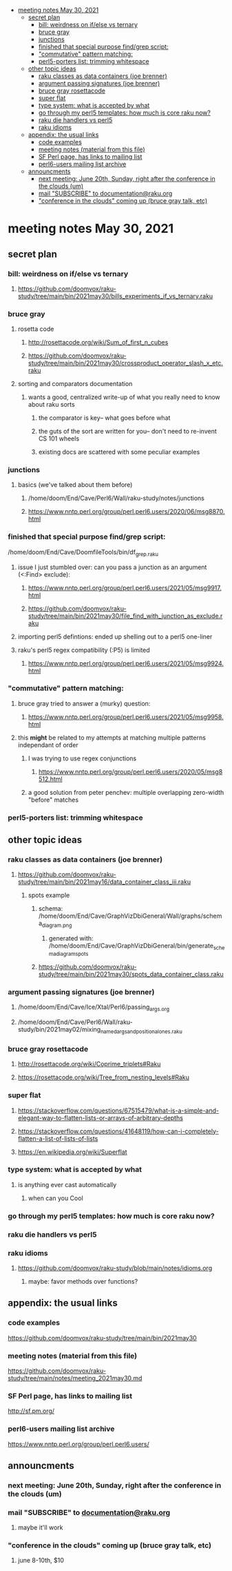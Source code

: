 - [meeting notes May 30, 2021](#orgbe50bf9)
  - [secret plan](#org072775e)
    - [bill: weirdness on if/else vs ternary](#org2f4b7b7)
    - [bruce gray](#org5142b0c)
    - [junctions](#orgf428991)
    - [finished that special purpose find/grep script:](#org27cbaf7)
    - ["commutative" pattern matching:](#org8806e7b)
    - [perl5-porters list: trimming whitespace](#orga24d539)
  - [other topic ideas](#orgce7ac81)
    - [raku classes as data containers (joe brenner)](#org5b1217a)
    - [argument passing signatures (joe brenner)](#orgc0d5185)
    - [bruce gray rosettacode](#orgba9c92b)
    - [super flat](#orge931fa4)
    - [type system: what is accepted by what](#org524f5d2)
    - [go through my perl5 templates: how much is core raku now?](#orgc098f9e)
    - [raku die handlers vs perl5](#orgbe8d70c)
    - [raku idioms](#org8d19b1b)
  - [appendix: the usual links](#org4e1af37)
    - [code examples](#orge6a67d1)
    - [meeting notes (material from this file)](#org2067076)
    - [SF Perl page, has links to mailing list](#org5473442)
    - [perl6-users mailing list archive](#orgdead7aa)
  - [announcments](#org624a6f0)
    - [next meeting: June 20th, Sunday, right after the conference in the clouds (um)](#org4b9ad08)
    - [mail "SUBSCRIBE" to documentation@raku.org](#org4bbc2bf)
    - ["conference in the clouds" coming up (bruce gray talk, etc)](#org5e06663)


<a id="orgbe50bf9"></a>

# meeting notes May 30, 2021


<a id="org072775e"></a>

## secret plan


<a id="org2f4b7b7"></a>

### bill: weirdness on if/else vs ternary

1.  <https://github.com/doomvox/raku-study/tree/main/bin/2021may30/bills_experiments_if_vs_ternary.raku>


<a id="org5142b0c"></a>

### bruce gray

1.  rosetta code

    1.  <http://rosettacode.org/wiki/Sum_of_first_n_cubes>
    
    2.  <https://github.com/doomvox/raku-study/tree/main/bin/2021may30/crossproduct_operator_slash_x_etc.raku>

2.  sorting and comparators documentation

    1.  wants a good, centralized write-up of what you really need to know about raku sorts
    
        1.  the comparator is key&#x2013; what goes before what
        
        2.  the guts of the sort are written for you&#x2013; don't need to re-invent CS 101 wheels
        
        3.  existing docs are scattered with some peculiar examples


<a id="orgf428991"></a>

### junctions

1.  basics (we've talked about them before)

    1.  /home/doom/End/Cave/Perl6/Wall/raku-study/notes/junctions
    
    2.  <https://www.nntp.perl.org/group/perl.perl6.users/2020/06/msg8870.html>


<a id="org27cbaf7"></a>

### finished that special purpose find/grep script:

/home/doom/End/Cave/DoomfileTools/bin/df<sub>grep.raku</sub>

1.  issue I just stumbled over: can you pass a junction as an argument (<:Find> exclude):

    1.  <https://www.nntp.perl.org/group/perl.perl6.users/2021/05/msg9917.html>
    
    2.  <https://github.com/doomvox/raku-study/tree/main/bin/2021may30/file_find_with_junction_as_exclude.raku>

2.  importing perl5 defintions: ended up shelling out to a perl5 one-liner

3.  raku's perl5 regex compatibility (:P5) is limited

    1.  <https://www.nntp.perl.org/group/perl.perl6.users/2021/05/msg9924.html>


<a id="org8806e7b"></a>

### "commutative" pattern matching:

1.  bruce gray tried to answer a (murky) question:

    1.  <https://www.nntp.perl.org/group/perl.perl6.users/2021/05/msg9958.html>

2.  this **might** be related to my attempts at matching multiple patterns independant of order

    1.  I was trying to use regex conjunctions
    
        1.  <https://www.nntp.perl.org/group/perl.perl6.users/2020/05/msg8512.html>
    
    2.  a good solution from peter penchev: multiple overlapping zero-width "before" matches


<a id="orga24d539"></a>

### perl5-porters list: trimming whitespace


<a id="orgce7ac81"></a>

## other topic ideas


<a id="org5b1217a"></a>

### raku classes as data containers (joe brenner)

1.  <https://github.com/doomvox/raku-study/tree/main/bin/2021may16/data_container_class_iii.raku>

    1.  spots example
    
        1.  schema: /home/doom/End/Cave/GraphVizDbiGeneral/Wall/graphs/schema<sub>diagram.png</sub>
        
            1.  generated with: /home/doom/End/Cave/GraphVizDbiGeneral/bin/generate<sub>schema</sub><sub>diagram</sub><sub>spots</sub>
        
        2.  <https://github.com/doomvox/raku-study/tree/main/bin/2021may30/spots_data_container_class.raku>


<a id="orgc0d5185"></a>

### argument passing signatures (joe brenner)

1.  /home/doom/End/Cave/Ice/Xtal/Perl6/passing<sub>args.org</sub>

2.  /home/doom/End/Cave/Perl6/Wall/raku-study/bin/2021may02/mixing<sub>named</sub><sub>args</sub><sub>and</sub><sub>positional</sub><sub>ones.raku</sub>


<a id="orgba9c92b"></a>

### bruce gray rosettacode

1.  <http://rosettacode.org/wiki/Coprime_triplets#Raku>

2.  <https://rosettacode.org/wiki/Tree_from_nesting_levels#Raku>


<a id="orge931fa4"></a>

### super flat

1.  <https://stackoverflow.com/questions/67515479/what-is-a-simple-and-elegant-way-to-flatten-lists-or-arrays-of-arbitrary-depths>

2.  <https://stackoverflow.com/questions/41648119/how-can-i-completely-flatten-a-list-of-lists-of-lists>

3.  <https://en.wikipedia.org/wiki/Superflat>


<a id="org524f5d2"></a>

### type system: what is accepted by what

1.  is anything ever cast automatically

    1.  when can you Cool


<a id="orgc098f9e"></a>

### go through my perl5 templates: how much is core raku now?


<a id="orgbe8d70c"></a>

### raku die handlers vs perl5


<a id="org8d19b1b"></a>

### raku idioms

1.  <https://github.com/doomvox/raku-study/blob/main/notes/idioms.org>

    1.  maybe: favor methods over functions?


<a id="org4e1af37"></a>

## appendix: the usual links


<a id="orge6a67d1"></a>

### code examples

<https://github.com/doomvox/raku-study/tree/main/bin/2021may30>


<a id="org2067076"></a>

### meeting notes (material from this file)

<https://github.com/doomvox/raku-study/tree/main/notes/meeting_2021may30.md>


<a id="org5473442"></a>

### SF Perl page, has links to mailing list

<http://sf.pm.org/>


<a id="orgdead7aa"></a>

### perl6-users mailing list archive

<https://www.nntp.perl.org/group/perl.perl6.users/>


<a id="org624a6f0"></a>

## announcments


<a id="org4b9ad08"></a>

### next meeting: June 20th, Sunday, right after the conference in the clouds (um)


<a id="org4bbc2bf"></a>

### mail "SUBSCRIBE" to documentation@raku.org

1.  maybe it'll work


<a id="org5e06663"></a>

### "conference in the clouds" coming up (bruce gray talk, etc)

1.  june 8-10th, $10
